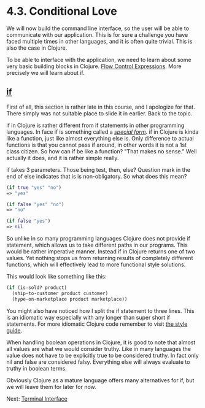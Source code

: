 # 4.3. Conditional Love

We will now build the command line interface,
so the user will be able to communicate with our application.
This is for sure a challenge you have faced multiple times in other languages,
and it is often quite trivial.
This is also the case in Clojure.

To be able to interface with the application,
we need to learn about some very basic building blocks in Clojure.
[Flow Control Expressions](https://clojure.org/guides/learn/flow#_flow_control_expressions).
More precisely we will learn about if.

## [if](https://clojure.org/guides/learn/flow#_if)

First of all,
this section is rather late in this course,
and I apologize for that.
There simply was not suitable place to slide it in earlier.
Back to the topic.

if in Clojure is rather different from if statements in other programming languages.
In face if is something called a [_special form_](https://clojure.org/reference/special_forms).
if in Clojure is kinda like a function,
just like almost everything else is.
Only difference to actual functions is that you cannot pass if around,
in other words it is not a 1st class citizen.
So how can if be like a function?
"That makes no sense."
Well actually it does, and it is rather simple really.

if takes 3 parameters.
Those being test, then, else?
Question mark in the end of else indicates that is is non-obligatory.
So what does this mean?

```clojure
(if true "yes" "no")
=> "yes"

(if false "yes" "no")
=> "no"

(if false "yes")
=> nil
```

So unlike in so many programming languages Clojure does not provide if statement,
which allows us to take different paths in our programs.
This would be rather imperative manner.
Instead if in Clojure returns one of two values.
Yet nothing stops us from returning results of completely different functions,
which will effectively lead to more functional style solutions.

This would look like something like this:

```clojure
(if (is-sold? product)
  (ship-to-customer product customer)
  (hype-on-marketplace product marketplace))
```

You might also have noticed how I split the if statement to three lines.
This is an idiomatic way especially with any longer than super short if statements.
For more idiomatic Clojure code remember to visit [the style guide](https://guide.clojure.style/).

When handling boolean operations in Clojure,
it is good to note that almost all values are what we would consider truthy.
Like in many languages the value does not have to be explicitly true to be considered truthy.
In fact only nil and false are considered falsy.
Everything else will always evaluate to truthy in boolean terms.

Obviously Clojure as a mature language offers many alternatives for if,
but we will leave them for later for now.

Next: [Terminal Interface](4-terminal-interface.md)
